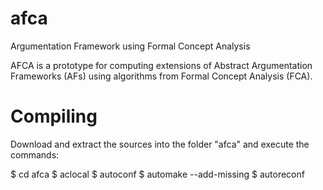 # afca
Argumentation Framework using Formal Concept Analysis

AFCA is a prototype for computing extensions of Abstract Argumentation 
Frameworks (AFs) using algorithms from Formal Concept Analysis (FCA). 

# Compiling
Download and extract the sources into the folder "afca" and execute the 
commands:

$ cd afca
$ aclocal 
$ autoconf
$ automake --add-missing
$ autoreconf
